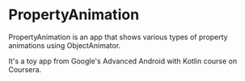 PropertyAnimation
=================

PropertyAnimation is an app that shows various types of property animations using
ObjectAnimator. 

It's a toy app from Google's Advanced Android with Kotlin course on Coursera.